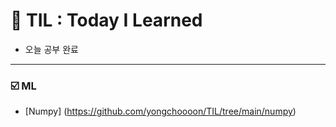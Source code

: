 # :scroll: TIL : Today I Learned
* 오늘 공부 완료

---
### :ballot_box_with_check: ML
* [Numpy] (https://github.com/yongchoooon/TIL/tree/main/numpy)
